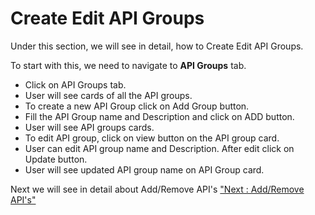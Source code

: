 Create Edit API Groups
======================

Under this section, we will see in detail, how to Create Edit API
Groups.

To start with this, we need to navigate to **API Groups** tab.

-   Click on API Groups tab.
-   User will see cards of all the API groups.
-   To create a new API Group click on Add Group button.
-   Fill the API Group name and Description and click on ADD button.
-   User will see API groups cards.
-   To edit API group, click on view button on the API group card.
-   User can edit API group name and Description. After edit click on
    Update button.
-   User will see updated API group name on API Group card.

Next we will see in detail about Add/Remove API's ["Next : Add/Remove
API's"](add_remove_apis)
